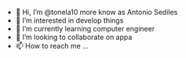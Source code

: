 - 👋 Hi, I’m @tonela10 more know as Antonio Sediles
- 👀 I’m interested in develop things
- 🌱 I’m currently learning computer engineer
- 💞️ I’m looking to collaborate on appa
- 📫 How to reach me ...

<!---
tonela10/tonela10 is a ✨ special ✨ repository because its `README.md` (this file) appears on your GitHub profile.
You can click the Preview link to take a look at your changes.
--->
